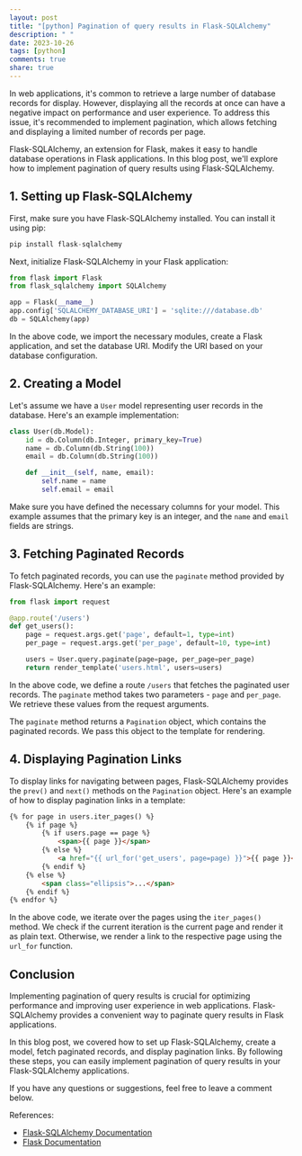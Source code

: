 ```yaml
---
layout: post
title: "[python] Pagination of query results in Flask-SQLAlchemy"
description: " "
date: 2023-10-26
tags: [python]
comments: true
share: true
---
```


In web applications, it's common to retrieve a large number of database records for display. However, displaying all the records at once can have a negative impact on performance and user experience. To address this issue, it's recommended to implement pagination, which allows fetching and displaying a limited number of records per page.

Flask-SQLAlchemy, an extension for Flask, makes it easy to handle database operations in Flask applications. In this blog post, we'll explore how to implement pagination of query results using Flask-SQLAlchemy.

## 1. Setting up Flask-SQLAlchemy

First, make sure you have Flask-SQLAlchemy installed. You can install it using pip:

```python
pip install flask-sqlalchemy
```

Next, initialize Flask-SQLAlchemy in your Flask application:

```python
from flask import Flask
from flask_sqlalchemy import SQLAlchemy

app = Flask(__name__)
app.config['SQLALCHEMY_DATABASE_URI'] = 'sqlite:///database.db'
db = SQLAlchemy(app)
```

In the above code, we import the necessary modules, create a Flask application, and set the database URI. Modify the URI based on your database configuration.

## 2. Creating a Model

Let's assume we have a `User` model representing user records in the database. Here's an example implementation:

```python
class User(db.Model):
    id = db.Column(db.Integer, primary_key=True)
    name = db.Column(db.String(100))
    email = db.Column(db.String(100))

    def __init__(self, name, email):
        self.name = name
        self.email = email
```

Make sure you have defined the necessary columns for your model. This example assumes that the primary key is an integer, and the `name` and `email` fields are strings.

## 3. Fetching Paginated Records

To fetch paginated records, you can use the `paginate` method provided by Flask-SQLAlchemy. Here's an example:

```python
from flask import request

@app.route('/users')
def get_users():
    page = request.args.get('page', default=1, type=int)
    per_page = request.args.get('per_page', default=10, type=int)

    users = User.query.paginate(page=page, per_page=per_page)
    return render_template('users.html', users=users)
```

In the above code, we define a route `/users` that fetches the paginated user records. The `paginate` method takes two parameters - `page` and `per_page`. We retrieve these values from the request arguments.

The `paginate` method returns a `Pagination` object, which contains the paginated records. We pass this object to the template for rendering.

## 4. Displaying Pagination Links

To display links for navigating between pages, Flask-SQLAlchemy provides the `prev()` and `next()` methods on the `Pagination` object. Here's an example of how to display pagination links in a template:

```html
{% for page in users.iter_pages() %}
    {% if page %}
        {% if users.page == page %}
            <span>{{ page }}</span>
        {% else %}
            <a href="{{ url_for('get_users', page=page) }}">{{ page }}</a>
        {% endif %}
    {% else %}
        <span class="ellipsis">...</span>
    {% endif %}
{% endfor %}
```

In the above code, we iterate over the pages using the `iter_pages()` method. We check if the current iteration is the current page and render it as plain text. Otherwise, we render a link to the respective page using the `url_for` function.

## Conclusion

Implementing pagination of query results is crucial for optimizing performance and improving user experience in web applications. Flask-SQLAlchemy provides a convenient way to paginate query results in Flask applications.

In this blog post, we covered how to set up Flask-SQLAlchemy, create a model, fetch paginated records, and display pagination links. By following these steps, you can easily implement pagination of query results in your Flask-SQLAlchemy applications.

If you have any questions or suggestions, feel free to leave a comment below.

References:
- [Flask-SQLAlchemy Documentation](https://flask-sqlalchemy.palletsprojects.com/)
- [Flask Documentation](https://flask.palletsprojects.com/)
